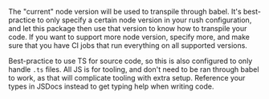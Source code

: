 The "current" node version will be used to transpile through babel. It's best-practice to only specify a certain node
version in your rush configuration, and let this package then use that version to know how to transpile your code. If
you want to support more node version, specify more, and make sure that you have CI jobs that run everything on all
supported versions.

Best-practice to use TS for source code, so this is also configured to only handle `.ts` files. All JS is for tooling,
and don't need to be ran through babel to work, as that will complicate tooling with extra setup. Reference your types in JSDocs instead to get typing help when writing code.
